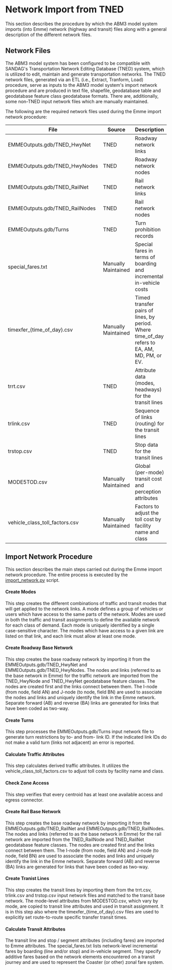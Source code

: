 # Network Import from TNED

This section describes the procedure by which the ABM3 model system imports (into Emme) network (highway and transit) files along with a general description of the different network files.

## Network Files

The ABM3 model system has been configured to be compatible with SANDAG's Transportation Network Editing Database (TNED) system, which is utilized to edit, maintain and generate transportation networks. The TNED network files, generated via an ETL (i.e., Extract, Tranform, Load) procedure, serve as inputs to the ABM3 model system's import network procedure and are produced in text file, shapefile, geodatabase table and geodatabase feature class geodatabase formats. There are, additionally, some non-TNED input network files which are manually maintained.

The following are the required network files used during the Emme import network procedure:

| **File**                       | **Source**          | **Description**                                                                              |
|--------------------------------|---------------------|----------------------------------------------------------------------------------------------|
| EMMEOutputs.gdb/TNED_HwyNet    | TNED                | Roadway network links                                                                        |
| EMMEOutputs.gdb/TNED_HwyNodes  | TNED                | Roadway network nodes                                                                        |
| EMMEOutputs.gdb/TNED_RailNet   | TNED                | Rail network links                                                                           |
| EMMEOutputs.gdb/TNED_RailNodes | TNED                | Rail network nodes                                                                           |
| EMMEOutputs.gdb/Turns          | TNED                | Turn prohibition records                                                                     |
| special_fares.txt              | Manually Maintained | Special fares in terms of boarding and incremental in-vehicle costs                          |
| timexfer_{time_of_day}.csv     | Manually Maintained | Timed transfer pairs of lines, by period. Where time_of_day refers to EA, AM, MD, PM, or EV. |
| trrt.csv                       | TNED                | Attribute data (modes, headways) for the transit lines                                       |
| trlink.csv                     | TNED                | Sequence of links (routing) for the transit lines                                            |
| trstop.csv                     | TNED                | Stop data for the transit lines                                                              |
| MODE5TOD.csv                   | Manually Maintained | Global (per-mode) transit cost and perception attributes                                     |
| vehicle_class_toll_factors.csv | Manually Maintained | Factors to adjust the toll cost by facility name and class                                   |

## Import Network Procedure

This section describes the main steps carried out during the Emme import network procedure. The entire process is executed by the [import_network.py](https://github.com/SANDAG/ABM/blob/ABM3_develop/src/main/emme/toolbox/import/import_network.py) script.

#### Create Modes

This step creates the different combinations of traffic and transit modes that will get applied to the network links. A mode defines a group of vehicles or users which have access to the same parts of the network. Modes are used in both the traffic and transit assignments to define the available network for each class of demand. Each mode is uniquely identified by a single case-sensitive character. The modes which have access to a given link are listed on that link, and each link must allow at least one mode.

#### Create Roadway Base Network

This step creates the base roadway network by importing it from the EMMEOutputs.gdb/TNED_HwyNet and EMMEOutputs.gdb/TNED_HwyNodes. The nodes and links (referred to as the base network in Emme) for the traffic network are imported from the TNED_HwyNode and TNED_HwyNet geodatabase feature classes. The nodes are created first and the links connect between them. The I-node (from node, field AN) and J-node (to node, field BN) are used to associate the nodes and links and uniquely identify the link in the Emme network. Separate forward (AB) and reverse (BA) links are generated for links that have been coded as two-way. 

#### Create Turns

This step processes the EMMEOutputs.gdb/Turns input network file to generate turn restrictions by to- and from- link ID. If the indicated link IDs do not make a valid turn (links not adjacent) an error is reported.

#### Calculate Traffic Attributes

This step calculates derived traffic attributes. It utilizes the vehicle_class_toll_factors.csv to adjust toll costs by facility name and class.

#### Check Zone Access

This step verifies that every centroid has at least one available access and egress connector.

#### Create Rail Base Network

This step creates the base roadway network by importing it from the EMMEOutputs.gdb/TNED_RailNet and EMMEOutputs.gdb/TNED_RailNodes. The nodes and links (referred to as the base network in Emme) for the rail network are imported from the TNED_RailNode and TNED_RailNet geodatabase feature classes. The nodes are created first and the links connect between them. The I-node (from node, field AN) and J-node (to node, field BN) are used to associate the nodes and links and uniquely identify the link in the Emme network. Separate forward (AB) and reverse (BA) links are generated for links that have been coded as two-way. 

#### Create Tranist Lines

This step creates the transit lines by importing them from the trrt.csv, trlink.csv and trstop.csv input network files and matched to the transit base network. The mode-level attributes from MODE5TOD.csv, which vary by mode, are copied to transit line attributes and used in  transit assignment. It is in this step also where the timexfer_{time_of_day}.csv files are used to explicitly set route-to-route specific transfer transit times.

#### Calculate Transit Attributes


The transit line and stop / segment attributes (including fares) are imported to Emme attributes. The special_fares.txt lists network-level incremental fares by boarding (line and/or stop) and in-vehicle segment. They specify additive fares based on the network elements encountered on a transit journey and are used to represent the Coaster (or other) zonal fare system.

